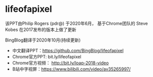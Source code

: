 # lifeofapixel

该PPT由Philip Rogers (pdr@) 于2020年6月，
基于Chrome团队的 Steve Kobes 在2017发布的版本上做了更新

BingBlog翻译于2020年10月(持续更新)

- 中文翻译PPT：https://github.com/BingBlog/lifeofapixel
- Chrome官方PPT:  bit.ly/lifeofapixel
- Chrome官方视频： http://bit.ly/loap-2018-video
- B站中字视屏：https://www.bilibili.com/video/av35265997/
